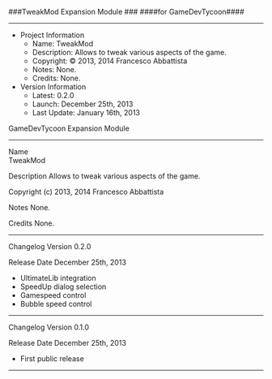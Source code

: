 ###TweakMod Expansion Module ###
####for GameDevTycoon####
*************************************************************************************************

- Project Information
    - Name:         TweakMod
    - Description:  Allows to tweak various aspects of the game.
    - Copyright:    © 2013, 2014 Francesco Abbattista
    - Notes:        None.
    - Credits:      None.
- Version Information
    - Latest:       0.2.0
    - Launch:       December 25th, 2013
    - Last Update:  January 16th, 2013                    
    
    
GameDevTycoon Expansion Module
**********************************************************************************************************************************************************
Name                 
TweakMod

Description
Allows to tweak various aspects of the game.

Copyright
(c) 2013, 2014 Francesco Abbattista

Notes
None.

Credits
None.

*********************************************************************************************************************************************************
Changelog Version
0.2.0

Release Date
December 25th, 2013

- UltimateLib integration
- SpeedUp dialog selection
- Gamespeed control
- Bubble speed control

*********************************************************************************************************************************************************
Changelog Version
0.1.0

Release Date
December 25th, 2013

- First public release
**********************************************************************************************************************************************************
